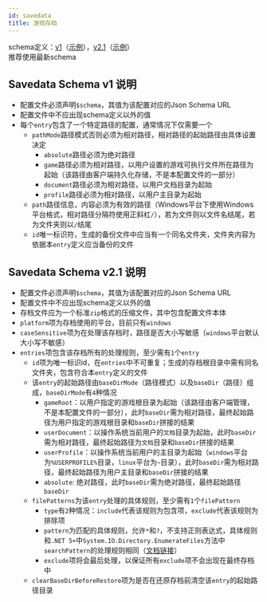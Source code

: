 ```yaml
---
id: savedata
title: 游戏存档
---
```


schema定义：[v1](https://tuihub.github.io/protos/schemas/savedata/v1.json)（[示例](https://tuihub.github.io/protos/schemas/savedata/v1-example.json)），[v2.1](https://tuihub.github.io/protos/schemas/savedata/v2.1.json)（[示例](https://tuihub.github.io/protos/schemas/savedata/v2.1-example.json)）  
推荐使用最新schema

## Savedata Schema v1 说明

- 配置文件必须声明`$schema`，其值为该配置对应的Json Schema URL
- 配置文件中不应出现schema定义以外的值
- 每个`entry`包含了一个特定路径的配置，通常情况下仅需要一个
  - `pathMode`路径模式否则必须为相对路径，相对路径的起始路径由具体设置决定
    - `absolute`路径必须为绝对路径
    - `game`路径必须为相对路径，以用户设置的游戏可执行文件所在路径为起始（该路径由客户端持久化存储，不是本配置文件的一部分）
    - `document`路径必须为相对路径，以用户文档目录为起始
    - `profile`路径必须为相对路径，以用户主目录为起始
  - `path`路径信息，内容必须为有效的路径（Windows平台下使用Windows平台格式，相对路径分隔符使用正斜杠`/`），若为文件则以文件名结尾，若为文件夹则以`/`结尾
  - `id`唯一标识符，生成的备份文件中应当有一个同名文件夹，文件夹内容为依据本`entry`定义应当备份的文件

## Savedata Schema v2.1 说明

- 配置文件必须声明`$schema`，其值为该配置对应的Json Schema URL
- 配置文件中不应出现schema定义以外的值
- 存档文件应为一个标准`zip`格式的压缩文件，其中包含配置文件本体
- `platform`项为存档使用的平台，目前只有`windows`
- `caseSensitive`项为在处理该存档时，路径是否大小写敏感（`windows`平台默认大小写不敏感）
- `entries`项包含该存档所有的处理规则，至少需有`1`个`entry`
  - `id`项为唯一标识id，在`entries`中不可重复；生成的存档根目录中需有同名文件夹，包含符合本`entry`定义的文件
  - 该`entry`的起始路径由`baseDirMode`（路径模式）以及`baseDir`（路径）组成，`baseDirMode`有`4`种情况
    - `gameRoot`：以用户指定的游戏根目录为起始（该路径由客户端管理，不是本配置文件的一部分），此时`baseDir`需为相对路径，最终起始路径为用户指定的游戏根目录和`baseDir`拼接的结果
    - `userDocument`：以操作系统当前用户的`文档`目录为起始，此时`baseDir`需为相对路径，最终起始路径为`文档`目录和`baseDir`拼接的结果
    - `userProfile`：以操作系统当前用户的主目录为起始（`windows`平台为`%USERPROFILE%`目录，`linux`平台为`~`目录），此时`baseDir`需为相对路径，最终起始路径为用户主目录和`baseDir`拼接的结果
    - `absolute`: 绝对路径，此时`baseDir`需为绝对路径，最终起始路径`baseDir`
  - `filePatterns`为该`entry`处理的具体规则，至少需有`1`个`filePattern`
    - `type`有`2`种情况：`include`代表该规则为包含项，`exclude`代表该规则为排除项
    - `pattern`为匹配的具体规则，允许`*`和`?`，不支持正则表达式，具体规则和`.NET 5+`中`System.IO.Directory.EnumerateFiles`方法中`searchPattern`的处理规则相同（[文档链接](https://learn.microsoft.com/en-us/dotnet/api/system.io.directory.enumeratefiles?view=net-8.0)）
    - `exclude`项将会最后处理，以保证所有`exclude`项不会出现在最终存档中
  - `clearBaseDirBeforeRestore`项为是否在还原存档前清空该`entry`的起始路径目录